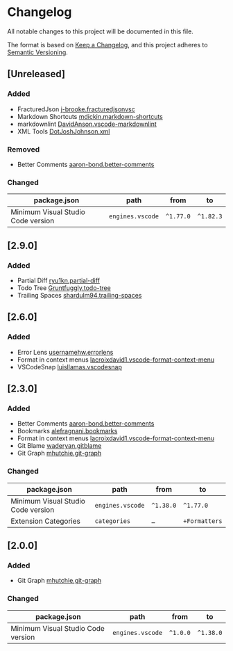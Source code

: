 # Changelog

All notable changes to this project will be documented in this file.

The format is based on [Keep a Changelog](https://keepachangelog.com/en/1.0.0/),
and this project adheres to [Semantic Versioning](https://semver.org/spec/v2.0.0.html).

## [Unreleased]

### Added

- FracturedJson [j-brooke.fracturedjsonvsc](https://marketplace.visualstudio.com/items?itemName=j-brooke.fracturedjsonvsc)
- Markdown Shortcuts [mdickin.markdown-shortcuts](https://marketplace.visualstudio.com/items?itemName=mdickin.markdown-shortcuts)
- markdownlint [DavidAnson.vscode-markdownlint](https://marketplace.visualstudio.com/items?itemName=DavidAnson.vscode-markdownlint)
- XML Tools [DotJoshJohnson.xml](https://marketplace.visualstudio.com/items?itemName=DotJoshJohnson.xml)

### Removed

- Better Comments [aaron-bond.better-comments](https://marketplace.visualstudio.com/items?itemName=aaron-bond.better-comments)

### Changed

| package.json                       | path             | from      | to        |
|------------------------------------|------------------|-----------|-----------|
| Minimum Visual Studio Code version | `engines.vscode` | `^1.77.0` | `^1.82.3` |

## [2.9.0]

### Added

- Partial Diff [ryu1kn.partial-diff](https://marketplace.visualstudio.com/items?itemName=ryu1kn.partial-diff)
- Todo Tree [Gruntfuggly.todo-tree](https://marketplace.visualstudio.com/items?itemName=Gruntfuggly.todo-tree)
- Trailing Spaces [shardulm94.trailing-spaces](https://marketplace.visualstudio.com/items?itemName=shardulm94.trailing-spaces)

## [2.6.0]

### Added

- Error Lens [usernamehw.errorlens](https://marketplace.visualstudio.com/items?itemName=usernamehw.errorlens)
- Format in context menus [lacroixdavid1.vscode-format-context-menu](https://marketplace.visualstudio.com/items?itemName=lacroixdavid1.vscode-format-context-menu)
- VSCodeSnap [luisllamas.vscodesnap](https://marketplace.visualstudio.com/items?itemName=luisllamas.vscodesnap)

## [2.3.0]

### Added

- Better Comments [aaron-bond.better-comments](https://marketplace.visualstudio.com/items?itemName=aaron-bond.better-comments)
- Bookmarks [alefragnani.bookmarks](https://marketplace.visualstudio.com/items?itemName=alefragnani.bookmarks)
- Format in context menus [lacroixdavid1.vscode-format-context-menu](https://marketplace.visualstudio.com/items?itemName=lacroixdavid1.vscode-format-context-menu)
- Git Blame [waderyan.gitblame](https://marketplace.visualstudio.com/items?itemName=waderyan.gitblame)
- Git Graph [mhutchie.git-graph](https://marketplace.visualstudio.com/items?itemName=mhutchie.git-graph)

### Changed

| package.json                       | path             | from      | to            |
|------------------------------------|------------------|-----------|---------------|
| Minimum Visual Studio Code version | `engines.vscode` | `^1.38.0` | `^1.77.0`     |
| Extension Categories               | `categories`     | `…`       | `+Formatters` |

## [2.0.0]

### Added

- Git Graph [mhutchie.git-graph](https://marketplace.visualstudio.com/items?itemName=mhutchie.git-graph)

### Changed

| package.json                       | path             | from     | to        |
|------------------------------------|------------------|----------|-----------|
| Minimum Visual Studio Code version | `engines.vscode` | `^1.0.0` | `^1.38.0` |
